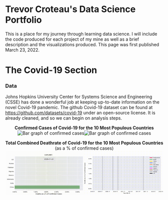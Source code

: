# Trevor Croteau's Data Science Portfolio
This is a place for my journey through learning data science. I will include the code produced for each project of my mine as well as a brief description and the visualizations produced. This page was first published March 23, 2022.
# The Covid-19 Section
### Data
Johns Hopkins University Center for Systems Science and Engineering (CSSE) has done a wonderful job at keeping up-to-date information on the novel Covid-19 pandemic. The github Covid-19 dataset can be found at https://github.com/datasets/covid-19 under an open-source license. It is already cleaned, and so we can begin on analysis steps.
<br>
<p align="center">
    <b>Confirmed Cases of Covid-19 for the 10 Most Populous Countries</b> <br>
    <img src="https://github.com/Edgy-Toast/My-Data-Science-Portfolio/blob/main/bar_confirmed_cropped.gif" alt="Bar graph of confirmed cases" width="49.5%" style="display: inline; border-width: 0px;" /><img src="https://github.com/Edgy-Toast/My-Data-Science-Portfolio/blob/main/lineplot_confirmed_cropped.gif" alt="Bar graph of confirmed cases" width="50.5%" style="display: inline; border-width: 0px;" />
</p>
<p align="center">
    <b>Total Combined Deathrate of Covid-19 for the 10 Most Populous Countries</b> <br> (as a % of confirmed cases) <br>
    <img src="https://github.com/Edgy-Toast/My-Data-Science-Portfolio/blob/main/bar_deathrate_cropped.gif" alt="Bar graph of confirmed cases" width="49.8%" style="display: inline; border-width: 0px;" /><img src="https://github.com/Edgy-Toast/My-Data-Science-Portfolio/blob/main/lineplot_deathrate_cropped.gif" alt="Bar graph of confirmed cases" width="50.2%" style="display: inline; border-width: 0px;" />
</p>
